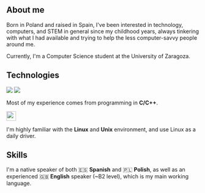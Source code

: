 ## About me

Born in Poland and raised in Spain, I've been interested in technology, computers, and STEM in general since my childhood years, always tinkering with what I had available and trying to help the less computer-savvy people around me. 

Currently, I'm a Computer Science student at the University of Zaragoza.

## Technologies
<span>
<img heigth="25" src="https://user-images.githubusercontent.com/25181517/192106070-46255bcf-65e6-4c6b-a296-bf8d0d8fb2a7.png">
<img heigth="25" src="https://user-images.githubusercontent.com/25181517/192106073-90fffafe-3562-4ff9-a37e-c77a2da0ff58.png">
</span>

Most of my experience comes from programming in **C/C++**.

<span>
<img height="25" src="https://github.com/marwin1991/profile-technology-icons/assets/76662862/2481dc48-be6b-4ebb-9e8c-3b957efe69fa">
</span>

I'm highly familiar with the **Linux** and **Unix** environment, and use Linux as a daily driver.  

## Skills

I'm a native speaker of both 🇪🇸 **Spanish** and 🇵🇱 **Polish**, as well as an experienced 🇬🇧 **English** speaker (~B2 level), which is my main working language.
